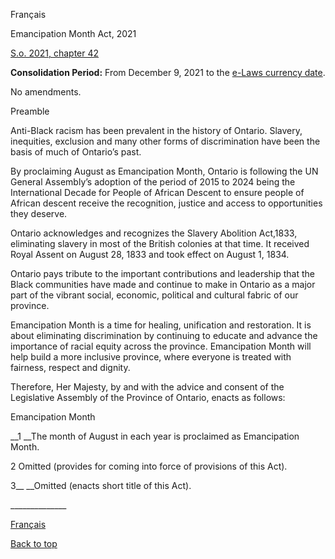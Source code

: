[<a id="Top"></a>Français](http://www.ontario.ca/fr/lois/loi/21e42)

Emancipation Month Act, 2021

[S\.o\. 2021, chapter 42](https://www.ontario.ca/laws/statute/s21042)

__Consolidation Period:__  From December 9, 2021 to the [e\-Laws currency date](http://www.e-laws.gov.on.ca/navigation?file=currencyDates&lang=en)\.

No amendments\.

Preamble

Anti\-Black racism has been prevalent in the history of Ontario\. Slavery, inequities, exclusion and many other forms of discrimination have been the basis of much of Ontario’s past\.

By proclaiming August as Emancipation Month, Ontario is following the UN General Assembly’s adoption of the period of 2015 to 2024 being the International Decade for People of African Descent to ensure people of African descent receive the recognition, justice and access to opportunities they deserve\.

Ontario acknowledges and recognizes the Slavery Abolition Act,1833, eliminating slavery in most of the British colonies at that time\. It received Royal Assent on August 28, 1833 and took effect on August 1, 1834\.

Ontario pays tribute to the important contributions and leadership that the Black communities have made and continue to make in Ontario as a major part of the vibrant social, economic, political and cultural fabric of our province\.

Emancipation Month is a time for healing, unification and restoration\. It is about eliminating discrimination by continuing to educate and advance the importance of racial equity across the province\. Emancipation Month will help build a more inclusive province, where everyone is treated with fairness, respect and dignity\.

Therefore, Her Majesty, by and with the advice and consent of the Legislative Assembly of the Province of Ontario, enacts as follows:

Emancipation Month

__1 __The month of August in each year is proclaimed as Emancipation Month\.

2 Omitted \(provides for coming into force of provisions of this Act\)\.

3__ __Omitted \(enacts short title of this Act\)\.

\_\_\_\_\_\_\_\_\_\_\_\_\_\_

[Français](http://www.ontario.ca/fr/lois/loi/21e42)

[Back to top](#Top)

